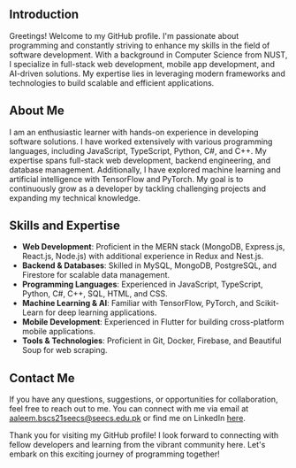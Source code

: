 ## Introduction

Greetings! Welcome to my GitHub profile. I'm passionate about programming and constantly striving to enhance my skills in the field of software development. With a background in Computer Science from NUST, I specialize in full-stack web development, mobile app development, and AI-driven solutions. My expertise lies in leveraging modern frameworks and technologies to build scalable and efficient applications.

## About Me

I am an enthusiastic learner with hands-on experience in developing software solutions. I have worked extensively with various programming languages, including JavaScript, TypeScript, Python, C#, and C++. My expertise spans full-stack web development, backend engineering, and database management. Additionally, I have explored machine learning and artificial intelligence with TensorFlow and PyTorch. My goal is to continuously grow as a developer by tackling challenging projects and expanding my technical knowledge.

## Skills and Expertise

- **Web Development**: Proficient in the MERN stack (MongoDB, Express.js, React.js, Node.js) with additional experience in Redux and Nest.js.
- **Backend & Databases**: Skilled in MySQL, MongoDB, PostgreSQL, and Firestore for scalable data management.
- **Programming Languages**: Experienced in JavaScript, TypeScript, Python, C#, C++, SQL, HTML, and CSS.
- **Machine Learning & AI**: Familiar with TensorFlow, PyTorch, and Scikit-Learn for deep learning applications.
- **Mobile Development**: Experienced in Flutter for building cross-platform mobile applications.
- **Tools & Technologies**: Proficient in Git, Docker, Firebase, and Beautiful Soup for web scraping.

## Contact Me

If you have any questions, suggestions, or opportunities for collaboration, feel free to reach out to me. You can connect with me via email at [aaleem.bscs21seecs@seecs.edu.pk](mailto:aaleem.bscs21seecs@seecs.edu.pk) or find me on LinkedIn [here](https://www.linkedin.com/in/abdullah-aleem2102).

Thank you for visiting my GitHub profile! I look forward to connecting with fellow developers and learning from the vibrant community here. Let's embark on this exciting journey of programming together!
